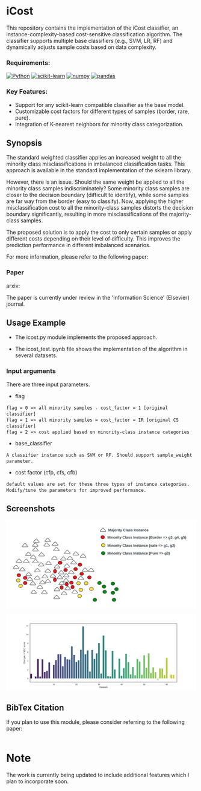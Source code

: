 
# iCost

This repository contains the implementation of the iCost classifier, an instance-complexity-based cost-sensitive classification algorithm. The classifier supports multiple base classifiers (e.g., SVM, LR, RF) and dynamically adjusts sample costs based on data complexity.

### Requirements:
[![Python](https://img.shields.io/badge/Python-3.8%2B-blue)](https://www.python.org/downloads/)
[![scikit-learn](https://img.shields.io/badge/scikit--learn-0.24%2B-orange)](https://scikit-learn.org/stable/)
[![numpy](https://img.shields.io/badge/numpy-1.19%2B-ff69b4)](https://numpy.org/)
[![pandas](https://img.shields.io/badge/pandas-1.1%2B-yellow)](https://pandas.pydata.org/)

 

### Key Features:
- Support for any scikit-learn compatible classifier as the base model.
- Customizable cost factors for different types of samples (border, rare, pure).
- Integration of K-nearest neighbors for minority class categorization.
## Synopsis

The standard weighted classifier applies an increased weight to all the minority class misclassifications in imbalanced classification tasks. This approach is available in the standard implementation of the sklearn library.

However, there is an issue. Should the same weight be applied to all the minority class samples indiscriminately? Some minority class samples are closer to the decision boundary (difficult to identify), while some samples are far way from the border (easy to classify). Now, applying the higher misclassification cost to all the minority-class samples distorts the decision boundary significantly, resulting in more misclassifications of the majority-class samples. 

The proposed solution is to apply the cost to only certain samples or apply different costs depending on their level of difficulty. This improves the prediction performance in different imbalanced scenarios.

For more information, please refer to the following paper:
### Paper

arxiv: 

The paper is currently under review in the 'Information Science' (Elsevier) journal.
## Usage Example

* The icost.py module implements the proposed approach. 

* The icost_test.ipynb file shows the implementation of the algorithm in several datasets.

### Input arguments
There are three input parameters.
* flag 

```
flag = 0 => all minority samples - cost_factor = 1 [original classifier]
flag = 1 => all minority samples = cost_factor = IR [original CS classifier]
flag = 2 => cost applied based on minority-class instance categories
```

* base_classifier

```
A classifier instance such as SVM or RF. Should support sample_weight parameter.
```

* cost factor (cfp, cfs, cfb)
```
default values are set for these three types of instance categories. 
Modify/tune the parameters for improved performance.
```
## Screenshots

![App Screenshot](https://github.com/newaz-aa/Modified_Cost_Sensitive_Classifier/blob/main/Figures/categorization.png)

![App Screenshot](https://github.com/newaz-aa/Modified_Cost_Sensitive_Classifier/blob/main/Figures/icsot_lr.png)


## BibTex Citation
If you plan to use this module, please consider referring to the following paper:

```
```
# Note

The work is currently being updated to include additional features which I plan to incorporate soon. 
